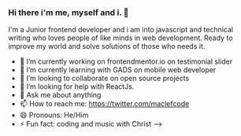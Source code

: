 ### Hi there i'm me, myself and i. 👋

I'm a Junior frontend developer and i am into javascript and technical writing who loves people of like minds in web development. Ready to improve my world and solve solutions of those who needs it. 

- 🔭 I’m currently working on frontendmentor.io on testimonial slider
- 🌱 I’m currently learning with GADS on mobile web developer
- 👯 I’m looking to collaborate on open source projects
- 🤔 I’m looking for help with ReactJs.
- 💬 Ask me about anything
- 📫 How to reach me: https://twitter.com/maclefcode
- 😄 Pronouns: He/Him
- ⚡ Fun fact: coding and music with Christ
-->
